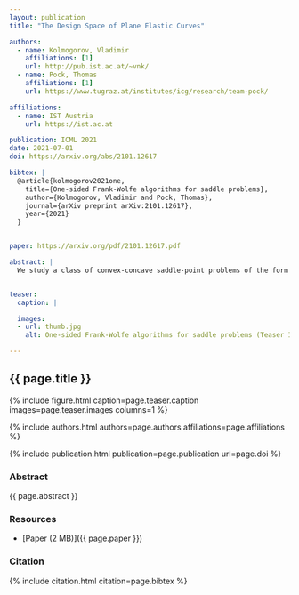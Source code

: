 ```yaml
---
layout: publication
title: "The Design Space of Plane Elastic Curves"

authors:
  - name: Kolmogorov, Vladimir
    affiliations: [1]
    url: http://pub.ist.ac.at/~vnk/
  - name: Pock, Thomas
    affiliations: [1]
    url: https://www.tugraz.at/institutes/icg/research/team-pock/

affiliations:
  - name: IST Austria
    url: https://ist.ac.at

publication: ICML 2021
date: 2021-07-01
doi: https://arxiv.org/abs/2101.12617

bibtex: |
  @article{kolmogorov2021one,
    title={One-sided Frank-Wolfe algorithms for saddle problems},
    author={Kolmogorov, Vladimir and Pock, Thomas},
    journal={arXiv preprint arXiv:2101.12617},
    year={2021}
  }


paper: https://arxiv.org/pdf/2101.12617.pdf

abstract: |
  We study a class of convex-concave saddle-point problems of the form min x maxy < Kx,y > +fP(x)-h*(y) where K is a linear operator, fP is the sum of a convex function f with a Lipschitz-continuous gradient and the indicator function of a bounded convex polytope P, and h* is a convex (possibly nonsmooth) function. Such problem arises, for example, as a Lagrangian relaxation of various discrete optimization problems. Our main assumptions are the existence of an efficient linear minimization oracle (lmo) for P and an efficient proximal map for h* which motivate the solution via a blend of proximal primal-dual algorithms and Frank-Wolfe algorithms. In case h* is the indicator function of a linear constraint and function f is quadratic, we show a O(1/n2) convergence rate on the dual objective, requiring O(nlogn) calls of lmo. If the problem comes from the constrained optimization problem minx{fP(x)|Ax-b=0} then we additionally get bound O(1/n2) both on the primal gap and on the infeasibility gap. In the most general case, we show a O(1/n) convergence rate of the primal-dual gap again requiring O(nlogn) calls of lmo. To the best of our knowledge, this improves on the known convergence rates for the considered class of saddle-point problems. We show applications to labeling problems frequently appearing in machine learning and computer vision.


teaser:
  caption: |

  images:
  - url: thumb.jpg
    alt: One-sided Frank-Wolfe algorithms for saddle problems (Teaser Image)

---
```


## {{ page.title }}

{% include figure.html caption=page.teaser.caption images=page.teaser.images columns=1 %}

{% include authors.html authors=page.authors affiliations=page.affiliations %}

{% include publication.html publication=page.publication url=page.doi %}

### Abstract

{{ page.abstract }}

### Resources

* [Paper (2 MB)]({{ page.paper }})

<!--
* [Official publisher page]({{page.doi}}) &nbsp; [![ACM](ACM_logo.svg){: width="40x"}]({{page.doi}})
-->


### Citation

{% include citation.html citation=page.bibtex %}
